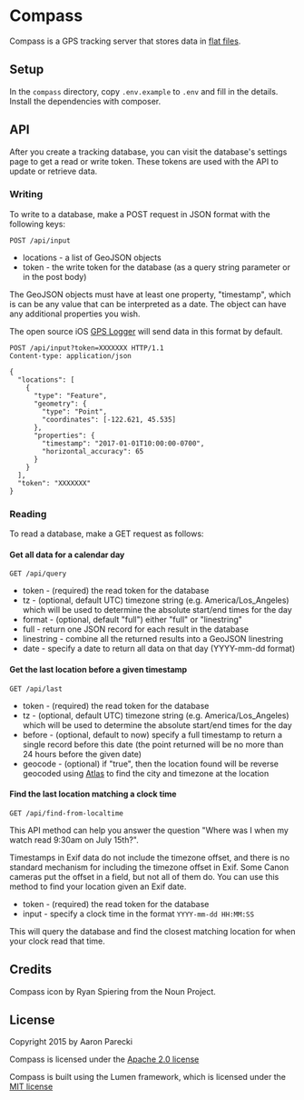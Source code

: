 # Compass

Compass is a GPS tracking server that stores data in [flat files](https://github.com/aaronpk/QuartzDB).

## Setup

In the `compass` directory, copy `.env.example` to `.env` and fill in the details. Install the dependencies with composer.


## API

After you create a tracking database, you can visit the database's settings page to get a read or write token. These tokens are used with the API to update or retrieve data.

### Writing

To write to a database, make a POST request in JSON format with the following keys:

`POST /api/input`

* locations - a list of GeoJSON objects
* token - the write token for the database (as a query string parameter or in the post body)

The GeoJSON objects must have at least one property, "timestamp", which is can be any value that can be interpreted as a date. The object can have any additional properties you wish.

The open source iOS [GPS Logger](https://github.com/aaronpk/GPS-Logger-iOS) will send data in this format by default.

```
POST /api/input?token=XXXXXXX HTTP/1.1
Content-type: application/json

{
  "locations": [
    {
      "type": "Feature",
      "geometry": {
        "type": "Point",
        "coordinates": [-122.621, 45.535]
      },
      "properties": {
        "timestamp": "2017-01-01T10:00:00-0700",
        "horizontal_accuracy": 65
      }
    }
  ],
  "token": "XXXXXXX"
}
```


### Reading

To read a database, make a GET request as follows:

#### Get all data for a calendar day

`GET /api/query`

* token - (required) the read token for the database
* tz - (optional, default UTC) timezone string (e.g. America/Los_Angeles) which will be used to determine the absolute start/end times for the day
* format - (optional, default "full") either "full" or "linestring"
 * full - return one JSON record for each result in the database
 * linestring - combine all the returned results into a GeoJSON linestring
* date - specify a date to return all data on that day (YYYY-mm-dd format)

#### Get the last location before a given timestamp

`GET /api/last`

* token - (required) the read token for the database
* tz - (optional, default UTC) timezone string (e.g. America/Los_Angeles) which will be used to determine the absolute start/end times for the day
* before - (optional, default to now) specify a full timestamp to return a single record before this date (the point returned will be no more than 24 hours before the given date)
* geocode - (optional) if "true", then the location found will be reverse geocoded using [Atlas](https://atlas.p3k.io) to find the city and timezone at the location

#### Find the last location matching a clock time

`GET /api/find-from-localtime`

This API method can help you answer the question "Where was I when my watch read 9:30am on July 15th?".

Timestamps in Exif data do not include the timezone offset, and there is no standard mechanism for including the timezone offset in Exif. Some Canon cameras put the offset in a field, but not all of them do. You can use this method to find your location given an Exif date.

* token - (required) the read token for the database
* input - specify a clock time in the format `YYYY-mm-dd HH:MM:SS`

This will query the database and find the closest matching location for when your clock read that time.


## Credits

Compass icon by Ryan Spiering from the Noun Project.


## License

Copyright 2015 by Aaron Parecki

Compass is licensed under the [Apache 2.0 license](http://opensource.org/licenses/Apache-2.0)

Compass is built using the Lumen framework, which is licensed under the [MIT license](http://opensource.org/licenses/MIT)
